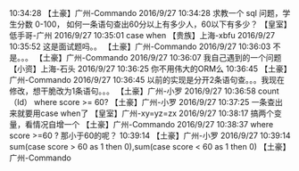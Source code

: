 10:34:28
【土豪】广州-Commando 2016/9/27 10:34:28
求教一个 sql 问题，学生分数 0-100， 如何一条语句查出60分以上有多少人，60以下有多少？
【皇室】低手哥-广州 2016/9/27 10:35:01
case when
【贵族】上海-xbfu 2016/9/27 10:35:52
这是面试题吗。。
【土豪】广州-Commando 2016/9/27 10:36:03
不是。。。
【土豪】广州-Commando 2016/9/27 10:36:07
我自己遇到的一个问题
【小资】上海-石头 2016/9/27 10:36:25
你不用伟大的ORM么
10:36:45
【土豪】广州-Commando 2016/9/27 10:36:45
以前的实现是分开2条语句查。。。我现在修改，想干脆改为1条语句。。。
【土豪】广州-小罗 2016/9/27 10:36:58
count（Id） where score >= 60?
【土豪】广州-小罗 2016/9/27 10:37:25
一条查出来就要用case when了
【皇室】广州-xy=yz=zx 2016/9/27 10:38:17
搞两个变量，看情况自增一个
【土豪】广州-Commando 2016/9/27 10:38:37
where score >=60 ? 那小于60的呢？
10:39:14
【土豪】广州-小罗 2016/9/27 10:39:14
sum(case score > 60 as 1 then 0),sum(case score < 60 as 1 then 0)
【土豪】广州-Commando
